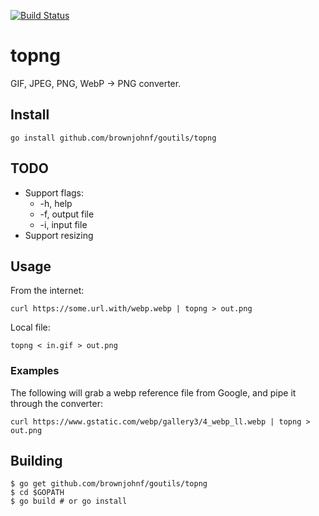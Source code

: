 [![Build Status](https://travis-ci.org/brownjohnf/topng.svg?branch=master)](https://travis-ci.org/brownjohnf/topng)

# topng

GIF, JPEG, PNG, WebP -> PNG converter.

## Install

```
go install github.com/brownjohnf/goutils/topng
```

## TODO

* Support flags:
  * -h, help
  * -f, output file
  * -i, input file
* Support resizing

## Usage

From the internet:

```
curl https://some.url.with/webp.webp | topng > out.png
```

Local file:

```
topng < in.gif > out.png
```

### Examples

The following will grab a webp reference file from Google, and pipe it through
the converter:

```
curl https://www.gstatic.com/webp/gallery3/4_webp_ll.webp | topng > out.png
```

## Building

```
$ go get github.com/brownjohnf/goutils/topng
$ cd $GOPATH
$ go build # or go install
```

